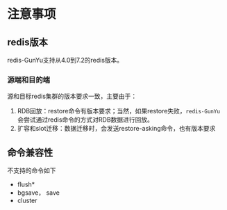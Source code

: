 # 注意事项

## redis版本

redis-GunYu支持从4.0到7.2的redis版本。

### 源端和目的端

源和目标redis集群的版本要求一致，主要由于：
1. RDB回放：restore命令有版本要求；当然，如果restore失败，`redis-GunYu`会尝试通过redis命令的方式对RDB数据进行回放。
2. 扩容和slot迁移：数据迁移时，会发送restore-asking命令，也有版本要求


## 命令兼容性

不支持的命令如下
- flush*
- bgsave， save
- cluster



